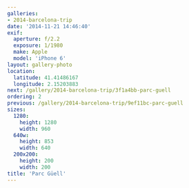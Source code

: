 ```yaml
---
galleries:
- 2014-barcelona-trip
date: '2014-11-21 14:46:40'
exif:
  aperture: f/2.2
  exposure: 1/1980
  make: Apple
  model: 'iPhone 6'
layout: gallery-photo
location:
  latitude: 41.41486167
  longitude: 2.15203883
next: /gallery/2014-barcelona-trip/3f1a4bb-parc-guell
ordering: 2
previous: /gallery/2014-barcelona-trip/9ef11bc-parc-guell
sizes:
  1280:
    height: 1280
    width: 960
  640w:
    height: 853
    width: 640
  200x200:
    height: 200
    width: 200
title: 'Parc Güell'
---
```

